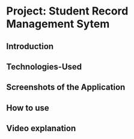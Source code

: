 Project: Student Record Management Sytem
===================================
Introduction
----------------------------

Technologies-Used
-----------------------------

Screenshots of the Application
-----------------------------------

How to use
----------------------------

Video explanation
-------------------
